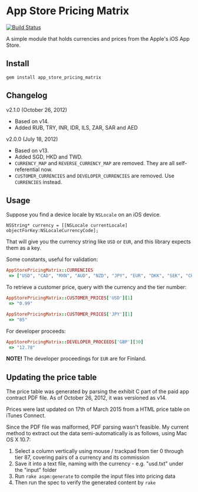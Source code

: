 App Store Pricing Matrix
========================

[![Build Status](https://secure.travis-ci.org/kenn/app_store_pricing_matrix.png)](http://travis-ci.org/kenn/app_store_pricing_matrix)

A simple module that holds currencies and prices from the Apple's iOS App Store.

Install
-------

    gem install app_store_pricing_matrix

Changelog
---------

v2.1.0 (October 26, 2012)

* Based on v14.
* Added RUB, TRY, INR, IDR, ILS, ZAR, SAR and AED

v2.0.0 (July 18, 2012)

* Based on v13.
* Added SGD, HKD and TWD.
* `CURRENCY_MAP` and `REVERSE_CURRENCY_MAP` are removed. They are all self-referential now.
* `CUSTOMER_CURRENCIES` and `DEVELOPER_CURRENCIES` are removed. Use `CURRENCIES` instead.

Usage
-----

Suppose you find a device locale by `NSLocale` on an iOS device.

```objc
NSString* currency = [[NSLocale currentLocale] objectForKey:NSLocaleCurrencyCode];
```

That will give you the currency string like `USD` or `EUR`, and this library expects them as a key.

Some constants, useful for validation:

```ruby
AppStorePricingMatrix::CURRENCIES
 => ["USD", "CAD", "MXN", "AUD", "NZD", "JPY", "EUR", "DKK", "SEK", "CHF", "NOK", "GBP", "CNY", "SGD", "HKD", "TWD", "RUB", "TRY", "INR", "IDR", "ILS", "ZAR", "SAR", "AED"]
```

To retrieve a customer price, query with the currency and the tier number:

```ruby
AppStorePricingMatrix::CUSTOMER_PRICES['USD'][1]
 => "0.99"

AppStorePricingMatrix::CUSTOMER_PRICES['JPY'][1]
 => "85"
```

For developer proceeds:

```ruby
AppStorePricingMatrix::DEVELOPER_PROCEEDS['GBP'][30]
 => "12.78"
```

**NOTE!** The developer proceedings for `EUR` are for Finland.

Updating the price table
------------------------

The price table was generated by parsing the exhibit C part of the paid app contract PDF file. As of October 26, 2012, it was versioned as v14.

Prices were last updated on 17th of March 2015 from a HTML price table on iTunes Connect.

Since the PDF file was malformed, PDF parsing wasn't feasible. My current method to extract out the data semi-automatically is as follows, using Mac OS X 10.7:

1. Select a column vertically using mouse / trackpad from tier 0 through tier 87, covering pairs of a currency and its commission
2. Save it into a text file, naming with the currency - e.g. "usd.txt" under the "input" folder
3. Run `rake aspm:generate` to compile the input files into pricing data
4. Then run the spec to verify the generated content by `rake`
